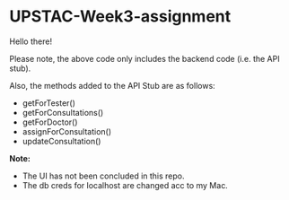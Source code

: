 # UPSTAC-Week3-assignment

Hello there!

Please note, the above code only includes the backend code (i.e. the API stub).

Also, the methods added to the API Stub are as follows:

- getForTester()
- getForConsultations()
- getForDoctor()
- assignForConsultation()
- updateConsultation()

<strong>Note:</strong> 
- The UI has not been concluded in this repo. 
- The db creds for localhost are changed acc to my Mac.
